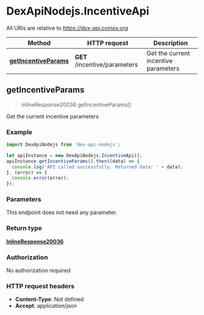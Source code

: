 # DexApiNodejs.IncentiveApi

All URIs are relative to *https://dex-api.coinex.org*

Method | HTTP request | Description
------------- | ------------- | -------------
[**getIncentiveParams**](IncentiveApi.md#getIncentiveParams) | **GET** /incentive/parameters | Get the current incentive parameters



## getIncentiveParams

> InlineResponse20036 getIncentiveParams()

Get the current incentive parameters

### Example

```javascript
import DexApiNodejs from 'dex-api-nodejs';

let apiInstance = new DexApiNodejs.IncentiveApi();
apiInstance.getIncentiveParams().then((data) => {
  console.log('API called successfully. Returned data: ' + data);
}, (error) => {
  console.error(error);
});

```

### Parameters

This endpoint does not need any parameter.

### Return type

[**InlineResponse20036**](InlineResponse20036.md)

### Authorization

No authorization required

### HTTP request headers

- **Content-Type**: Not defined
- **Accept**: application/json

